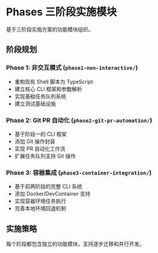 # Phases 三阶段实施模块

基于三阶段实施方案的功能模块组织。

## 阶段规划

### Phase 1: 非交互模式 (`phase1-non-interactive/`)
- 重构现有 Shell 脚本为 TypeScript
- 建立核心 CLI 框架和参数解析
- 实现基础任务队列系统
- 建立测试基础设施

### Phase 2: Git PR 自动化 (`phase2-git-pr-automation/`)
- 基于阶段一的 CLI 框架
- 添加 Git 操作封装
- 实现 PR 自动化工作流
- 扩展任务队列支持 Git 操作

### Phase 3: 容器集成 (`phase3-container-integration/`)
- 基于前两阶段的完整 CLI 系统
- 添加 Docker/DevContainer 支持
- 实现容器环境任务执行
- 完善本地环境回退机制

## 实施策略

每个阶段都包含独立的功能模块，支持逐步迁移和并行开发。